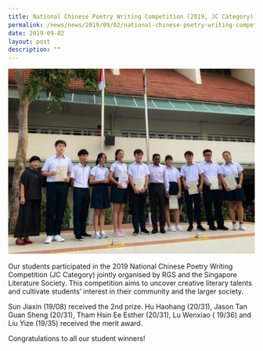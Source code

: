 ```yaml
---
title: National Chinese Poetry Writing Competition (2019, JC Category)
permalink: /news/news/2019/09/02/national-chinese-poetry-writing-competition-2019-jc-category/
date: 2019-09-02
layout: post
description: ""
---
```

![](/images/photo6287120329755175201-1024x766.jpg)

Our students participated in the 2019 National Chinese Poetry Writing Competition (JC Category) jointly organised by RGS and the Singapore Literature Society. This competition aims to uncover creative literary talents and cultivate students’ interest in their community and the larger society.

Sun Jiaxin (19/08) received the 2nd prize. Hu Haohang (20/31), Jason Tan Guan Sheng (20/31), Tham Hsin Ee Esther (20/31), Lu Wenxiao ( 19/36) and Liu Yize (19/35) received the merit award. 

Congratulations to all our student winners!